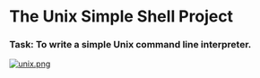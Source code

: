 # The Unix Simple Shell Project
### Task: To write a simple Unix command line interpreter.
[![unix.png](https://i.postimg.cc/jjYs4Kmt/unix.png)](https://postimg.cc/RWG5MrvD)
